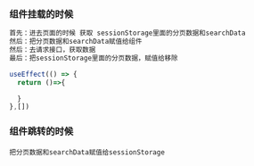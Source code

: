 ### 组件挂载的时候

```js
首先：进去页面的时候 获取 sessionStorage里面的分页数据和searchData
然后：把分页数据和searchData赋值给组件
然后：去请求接口，获取数据
最后：把sessionStorage里面的分页数据，赋值给移除

useEffect(() => {
  return ()=>{

  }
},[])

```

### 组件跳转的时候

```
把分页数据和searchData赋值给sessionStorage

```
